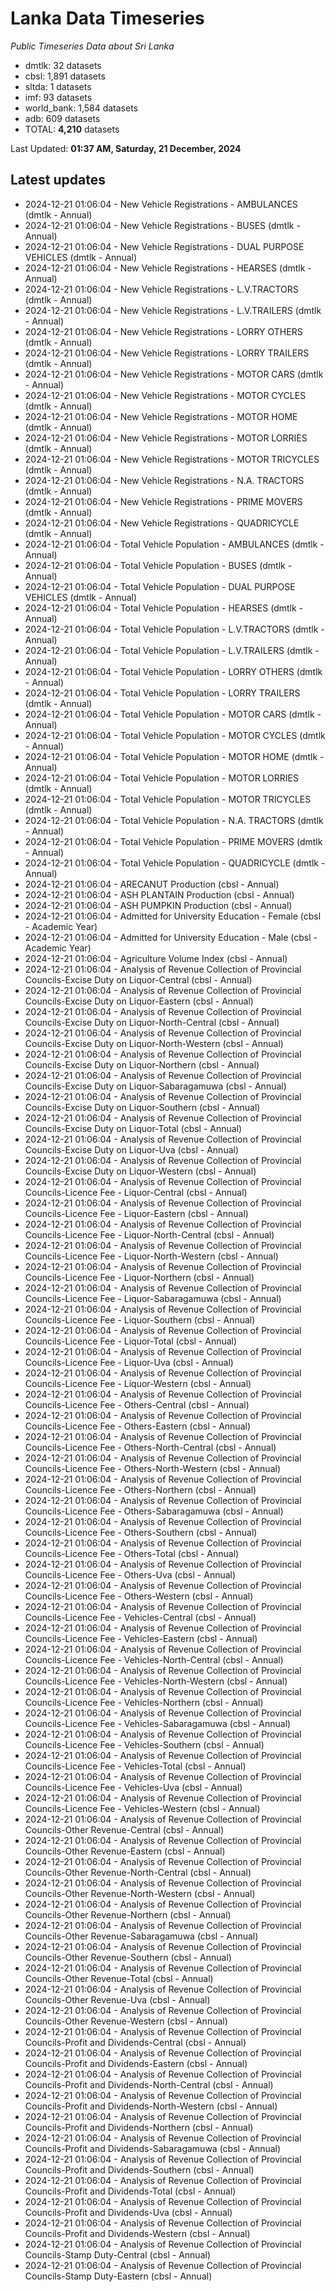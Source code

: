 # Lanka Data Timeseries
*Public Timeseries Data about Sri Lanka*

* dmtlk: 32 datasets
* cbsl: 1,891 datasets
* sltda: 1 datasets
* imf: 93 datasets
* world_bank: 1,584 datasets
* adb: 609 datasets
* TOTAL: **4,210** datasets

Last Updated: **01:37 AM, Saturday, 21 December, 2024**

## Latest updates

* 2024-12-21 01:06:04 - New Vehicle Registrations - AMBULANCES (dmtlk - Annual)
* 2024-12-21 01:06:04 - New Vehicle Registrations - BUSES (dmtlk - Annual)
* 2024-12-21 01:06:04 - New Vehicle Registrations - DUAL PURPOSE VEHICLES (dmtlk - Annual)
* 2024-12-21 01:06:04 - New Vehicle Registrations - HEARSES (dmtlk - Annual)
* 2024-12-21 01:06:04 - New Vehicle Registrations - L.V.TRACTORS (dmtlk - Annual)
* 2024-12-21 01:06:04 - New Vehicle Registrations - L.V.TRAILERS (dmtlk - Annual)
* 2024-12-21 01:06:04 - New Vehicle Registrations - LORRY OTHERS (dmtlk - Annual)
* 2024-12-21 01:06:04 - New Vehicle Registrations - LORRY TRAILERS (dmtlk - Annual)
* 2024-12-21 01:06:04 - New Vehicle Registrations - MOTOR CARS (dmtlk - Annual)
* 2024-12-21 01:06:04 - New Vehicle Registrations - MOTOR CYCLES (dmtlk - Annual)
* 2024-12-21 01:06:04 - New Vehicle Registrations - MOTOR HOME (dmtlk - Annual)
* 2024-12-21 01:06:04 - New Vehicle Registrations - MOTOR LORRIES (dmtlk - Annual)
* 2024-12-21 01:06:04 - New Vehicle Registrations - MOTOR TRICYCLES (dmtlk - Annual)
* 2024-12-21 01:06:04 - New Vehicle Registrations - N.A. TRACTORS (dmtlk - Annual)
* 2024-12-21 01:06:04 - New Vehicle Registrations - PRIME MOVERS (dmtlk - Annual)
* 2024-12-21 01:06:04 - New Vehicle Registrations - QUADRICYCLE (dmtlk - Annual)
* 2024-12-21 01:06:04 - Total Vehicle Population - AMBULANCES (dmtlk - Annual)
* 2024-12-21 01:06:04 - Total Vehicle Population - BUSES (dmtlk - Annual)
* 2024-12-21 01:06:04 - Total Vehicle Population - DUAL PURPOSE VEHICLES (dmtlk - Annual)
* 2024-12-21 01:06:04 - Total Vehicle Population - HEARSES (dmtlk - Annual)
* 2024-12-21 01:06:04 - Total Vehicle Population - L.V.TRACTORS (dmtlk - Annual)
* 2024-12-21 01:06:04 - Total Vehicle Population - L.V.TRAILERS (dmtlk - Annual)
* 2024-12-21 01:06:04 - Total Vehicle Population - LORRY OTHERS (dmtlk - Annual)
* 2024-12-21 01:06:04 - Total Vehicle Population - LORRY TRAILERS (dmtlk - Annual)
* 2024-12-21 01:06:04 - Total Vehicle Population - MOTOR CARS (dmtlk - Annual)
* 2024-12-21 01:06:04 - Total Vehicle Population - MOTOR CYCLES (dmtlk - Annual)
* 2024-12-21 01:06:04 - Total Vehicle Population - MOTOR HOME (dmtlk - Annual)
* 2024-12-21 01:06:04 - Total Vehicle Population - MOTOR LORRIES (dmtlk - Annual)
* 2024-12-21 01:06:04 - Total Vehicle Population - MOTOR TRICYCLES (dmtlk - Annual)
* 2024-12-21 01:06:04 - Total Vehicle Population - N.A. TRACTORS (dmtlk - Annual)
* 2024-12-21 01:06:04 - Total Vehicle Population - PRIME MOVERS (dmtlk - Annual)
* 2024-12-21 01:06:04 - Total Vehicle Population - QUADRICYCLE (dmtlk - Annual)
* 2024-12-21 01:06:04 - ARECANUT Production (cbsl - Annual)
* 2024-12-21 01:06:04 - ASH PLANTAIN Production (cbsl - Annual)
* 2024-12-21 01:06:04 - ASH PUMPKIN Production (cbsl - Annual)
* 2024-12-21 01:06:04 - Admitted for University Education - Female (cbsl - Academic Year)
* 2024-12-21 01:06:04 - Admitted for University Education - Male (cbsl - Academic Year)
* 2024-12-21 01:06:04 - Agriculture Volume Index (cbsl - Annual)
* 2024-12-21 01:06:04 - Analysis of Revenue Collection of Provincial Councils-Excise Duty on Liquor-Central (cbsl - Annual)
* 2024-12-21 01:06:04 - Analysis of Revenue Collection of Provincial Councils-Excise Duty on Liquor-Eastern (cbsl - Annual)
* 2024-12-21 01:06:04 - Analysis of Revenue Collection of Provincial Councils-Excise Duty on Liquor-North-Central (cbsl - Annual)
* 2024-12-21 01:06:04 - Analysis of Revenue Collection of Provincial Councils-Excise Duty on Liquor-North-Western (cbsl - Annual)
* 2024-12-21 01:06:04 - Analysis of Revenue Collection of Provincial Councils-Excise Duty on Liquor-Northern (cbsl - Annual)
* 2024-12-21 01:06:04 - Analysis of Revenue Collection of Provincial Councils-Excise Duty on Liquor-Sabaragamuwa (cbsl - Annual)
* 2024-12-21 01:06:04 - Analysis of Revenue Collection of Provincial Councils-Excise Duty on Liquor-Southern (cbsl - Annual)
* 2024-12-21 01:06:04 - Analysis of Revenue Collection of Provincial Councils-Excise Duty on Liquor-Total (cbsl - Annual)
* 2024-12-21 01:06:04 - Analysis of Revenue Collection of Provincial Councils-Excise Duty on Liquor-Uva (cbsl - Annual)
* 2024-12-21 01:06:04 - Analysis of Revenue Collection of Provincial Councils-Excise Duty on Liquor-Western (cbsl - Annual)
* 2024-12-21 01:06:04 - Analysis of Revenue Collection of Provincial Councils-Licence Fee - Liquor-Central (cbsl - Annual)
* 2024-12-21 01:06:04 - Analysis of Revenue Collection of Provincial Councils-Licence Fee - Liquor-Eastern (cbsl - Annual)
* 2024-12-21 01:06:04 - Analysis of Revenue Collection of Provincial Councils-Licence Fee - Liquor-North-Central (cbsl - Annual)
* 2024-12-21 01:06:04 - Analysis of Revenue Collection of Provincial Councils-Licence Fee - Liquor-North-Western (cbsl - Annual)
* 2024-12-21 01:06:04 - Analysis of Revenue Collection of Provincial Councils-Licence Fee - Liquor-Northern (cbsl - Annual)
* 2024-12-21 01:06:04 - Analysis of Revenue Collection of Provincial Councils-Licence Fee - Liquor-Sabaragamuwa (cbsl - Annual)
* 2024-12-21 01:06:04 - Analysis of Revenue Collection of Provincial Councils-Licence Fee - Liquor-Southern (cbsl - Annual)
* 2024-12-21 01:06:04 - Analysis of Revenue Collection of Provincial Councils-Licence Fee - Liquor-Total (cbsl - Annual)
* 2024-12-21 01:06:04 - Analysis of Revenue Collection of Provincial Councils-Licence Fee - Liquor-Uva (cbsl - Annual)
* 2024-12-21 01:06:04 - Analysis of Revenue Collection of Provincial Councils-Licence Fee - Liquor-Western (cbsl - Annual)
* 2024-12-21 01:06:04 - Analysis of Revenue Collection of Provincial Councils-Licence Fee - Others-Central (cbsl - Annual)
* 2024-12-21 01:06:04 - Analysis of Revenue Collection of Provincial Councils-Licence Fee - Others-Eastern (cbsl - Annual)
* 2024-12-21 01:06:04 - Analysis of Revenue Collection of Provincial Councils-Licence Fee - Others-North-Central (cbsl - Annual)
* 2024-12-21 01:06:04 - Analysis of Revenue Collection of Provincial Councils-Licence Fee - Others-North-Western (cbsl - Annual)
* 2024-12-21 01:06:04 - Analysis of Revenue Collection of Provincial Councils-Licence Fee - Others-Northern (cbsl - Annual)
* 2024-12-21 01:06:04 - Analysis of Revenue Collection of Provincial Councils-Licence Fee - Others-Sabaragamuwa (cbsl - Annual)
* 2024-12-21 01:06:04 - Analysis of Revenue Collection of Provincial Councils-Licence Fee - Others-Southern (cbsl - Annual)
* 2024-12-21 01:06:04 - Analysis of Revenue Collection of Provincial Councils-Licence Fee - Others-Total (cbsl - Annual)
* 2024-12-21 01:06:04 - Analysis of Revenue Collection of Provincial Councils-Licence Fee - Others-Uva (cbsl - Annual)
* 2024-12-21 01:06:04 - Analysis of Revenue Collection of Provincial Councils-Licence Fee - Others-Western (cbsl - Annual)
* 2024-12-21 01:06:04 - Analysis of Revenue Collection of Provincial Councils-Licence Fee - Vehicles-Central (cbsl - Annual)
* 2024-12-21 01:06:04 - Analysis of Revenue Collection of Provincial Councils-Licence Fee - Vehicles-Eastern (cbsl - Annual)
* 2024-12-21 01:06:04 - Analysis of Revenue Collection of Provincial Councils-Licence Fee - Vehicles-North-Central (cbsl - Annual)
* 2024-12-21 01:06:04 - Analysis of Revenue Collection of Provincial Councils-Licence Fee - Vehicles-North-Western (cbsl - Annual)
* 2024-12-21 01:06:04 - Analysis of Revenue Collection of Provincial Councils-Licence Fee - Vehicles-Northern (cbsl - Annual)
* 2024-12-21 01:06:04 - Analysis of Revenue Collection of Provincial Councils-Licence Fee - Vehicles-Sabaragamuwa (cbsl - Annual)
* 2024-12-21 01:06:04 - Analysis of Revenue Collection of Provincial Councils-Licence Fee - Vehicles-Southern (cbsl - Annual)
* 2024-12-21 01:06:04 - Analysis of Revenue Collection of Provincial Councils-Licence Fee - Vehicles-Total (cbsl - Annual)
* 2024-12-21 01:06:04 - Analysis of Revenue Collection of Provincial Councils-Licence Fee - Vehicles-Uva (cbsl - Annual)
* 2024-12-21 01:06:04 - Analysis of Revenue Collection of Provincial Councils-Licence Fee - Vehicles-Western (cbsl - Annual)
* 2024-12-21 01:06:04 - Analysis of Revenue Collection of Provincial Councils-Other Revenue-Central (cbsl - Annual)
* 2024-12-21 01:06:04 - Analysis of Revenue Collection of Provincial Councils-Other Revenue-Eastern (cbsl - Annual)
* 2024-12-21 01:06:04 - Analysis of Revenue Collection of Provincial Councils-Other Revenue-North-Central (cbsl - Annual)
* 2024-12-21 01:06:04 - Analysis of Revenue Collection of Provincial Councils-Other Revenue-North-Western (cbsl - Annual)
* 2024-12-21 01:06:04 - Analysis of Revenue Collection of Provincial Councils-Other Revenue-Northern (cbsl - Annual)
* 2024-12-21 01:06:04 - Analysis of Revenue Collection of Provincial Councils-Other Revenue-Sabaragamuwa (cbsl - Annual)
* 2024-12-21 01:06:04 - Analysis of Revenue Collection of Provincial Councils-Other Revenue-Southern (cbsl - Annual)
* 2024-12-21 01:06:04 - Analysis of Revenue Collection of Provincial Councils-Other Revenue-Total (cbsl - Annual)
* 2024-12-21 01:06:04 - Analysis of Revenue Collection of Provincial Councils-Other Revenue-Uva (cbsl - Annual)
* 2024-12-21 01:06:04 - Analysis of Revenue Collection of Provincial Councils-Other Revenue-Western (cbsl - Annual)
* 2024-12-21 01:06:04 - Analysis of Revenue Collection of Provincial Councils-Profit and Dividends-Central (cbsl - Annual)
* 2024-12-21 01:06:04 - Analysis of Revenue Collection of Provincial Councils-Profit and Dividends-Eastern (cbsl - Annual)
* 2024-12-21 01:06:04 - Analysis of Revenue Collection of Provincial Councils-Profit and Dividends-North-Central (cbsl - Annual)
* 2024-12-21 01:06:04 - Analysis of Revenue Collection of Provincial Councils-Profit and Dividends-North-Western (cbsl - Annual)
* 2024-12-21 01:06:04 - Analysis of Revenue Collection of Provincial Councils-Profit and Dividends-Northern (cbsl - Annual)
* 2024-12-21 01:06:04 - Analysis of Revenue Collection of Provincial Councils-Profit and Dividends-Sabaragamuwa (cbsl - Annual)
* 2024-12-21 01:06:04 - Analysis of Revenue Collection of Provincial Councils-Profit and Dividends-Southern (cbsl - Annual)
* 2024-12-21 01:06:04 - Analysis of Revenue Collection of Provincial Councils-Profit and Dividends-Total (cbsl - Annual)
* 2024-12-21 01:06:04 - Analysis of Revenue Collection of Provincial Councils-Profit and Dividends-Uva (cbsl - Annual)
* 2024-12-21 01:06:04 - Analysis of Revenue Collection of Provincial Councils-Profit and Dividends-Western (cbsl - Annual)
* 2024-12-21 01:06:04 - Analysis of Revenue Collection of Provincial Councils-Stamp Duty-Central (cbsl - Annual)
* 2024-12-21 01:06:04 - Analysis of Revenue Collection of Provincial Councils-Stamp Duty-Eastern (cbsl - Annual)